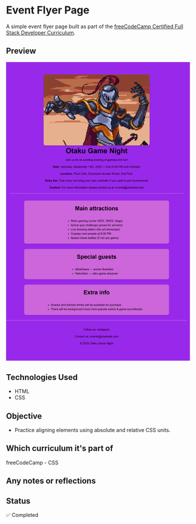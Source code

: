# Event Flyer Page

A simple event flyer page built as part of the [freeCodeCamp Certified Full Stack Developer Curriculum](https://www.freecodecamp.org/learn/full-stack-developer/).

## Preview

![Screenshot](./screenshot.png)

## Technologies Used

- HTML
- CSS

## Objective

- Practice aligning elements using absolute and relative CSS units.

## Which curriculum it's part of

freeCodeCamp - CSS

## Any notes or reflections

## Status

✅ Completed
